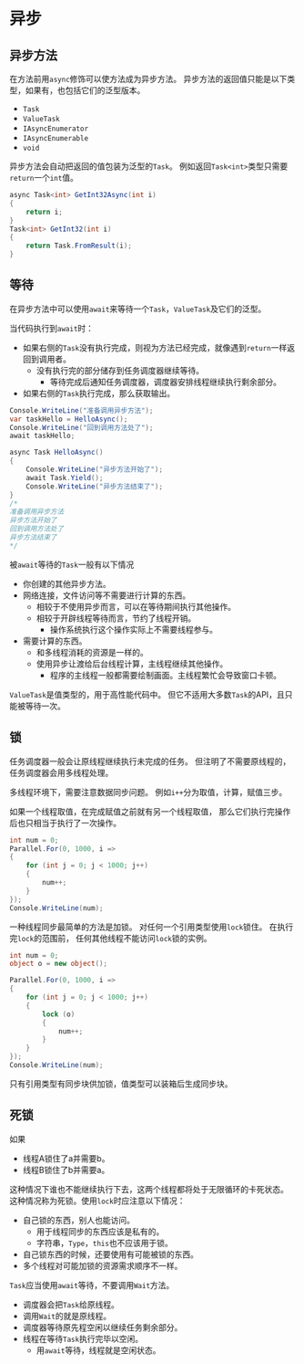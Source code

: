 ﻿# 异步

## 异步方法

在方法前用`async`修饰可以使方法成为异步方法。
异步方法的返回值只能是以下类型，如果有，也包括它们的泛型版本。

- `Task`
- `ValueTask`
- `IAsyncEnumerator`
- `IAsyncEnumerable`
- `void`

异步方法会自动把返回的值包装为泛型的`Task`。
例如返回`Task<int>`类型只需要`return`一个`int`值。

```csharp
async Task<int> GetInt32Async(int i)
{
	return i;
}
Task<int> GetInt32(int i)
{
	return Task.FromResult(i);
}
```

## 等待

在异步方法中可以使用`await`来等待一个`Task`，`ValueTask`及它们的泛型。

当代码执行到`await`时：

- 如果右侧的`Task`没有执行完成，则视为方法已经完成，就像遇到`return`一样返回到调用者。
  - 没有执行完的部分储存到任务调度器继续等待。
	- 等待完成后通知任务调度器，调度器安排线程继续执行剩余部分。
- 如果右侧的`Task`执行完成，那么获取输出。

```csharp
Console.WriteLine("准备调用异步方法");
var taskHello = HelloAsync();
Console.WriteLine("回到调用方法处了");
await taskHello;

async Task HelloAsync()
{
	Console.WriteLine("异步方法开始了");
	await Task.Yield();
	Console.WriteLine("异步方法结束了");
}
/*
准备调用异步方法
异步方法开始了
回到调用方法处了
异步方法结束了
*/
```

被`await`等待的`Task`一般有以下情况

- 你创建的其他异步方法。
- 网络连接，文件访问等不需要进行计算的东西。
  - 相较于不使用异步而言，可以在等待期间执行其他操作。
  - 相较于开辟线程等待而言，节约了线程开销。
	- 操作系统执行这个操作实际上不需要线程参与。 
- 需要计算的东西。
  - 和多线程消耗的资源是一样的。
  - 使用异步让渡给后台线程计算，主线程继续其他操作。
	- 程序的主线程一般都需要绘制画面。主线程繁忙会导致窗口卡顿。

`ValueTask`是值类型的，用于高性能代码中。
但它不适用大多数`Task`的API，且只能被等待一次。

## 锁

任务调度器一般会让原线程继续执行未完成的任务。
但注明了不需要原线程的，任务调度器会用多线程处理。

多线程环境下，需要注意数据同步问题。
例如`i++`分为取值，计算，赋值三步。

如果一个线程取值，在完成赋值之前就有另一个线程取值，
那么它们执行完操作后也只相当于执行了一次操作。

```csharp
int num = 0;
Parallel.For(0, 1000, i =>
{
	for (int j = 0; j < 1000; j++)
	{
		num++;
	}
});
Console.WriteLine(num);
```

一种线程同步最简单的方法是加锁。
对任何一个引用类型使用`lock`锁住。
在执行完`lock`的范围前，
任何其他线程不能访问`lock`锁的实例。

```csharp
int num = 0;
object o = new object();

Parallel.For(0, 1000, i =>
{
	for (int j = 0; j < 1000; j++)
	{
		lock (o)
		{
			num++;
		}
	}
});
Console.WriteLine(num);
```

只有引用类型有同步块供加锁，值类型可以装箱后生成同步块。

## 死锁

如果

- 线程A锁住了a并需要b。
- 线程B锁住了b并需要a。

这种情况下谁也不能继续执行下去，这两个线程都将处于无限循环的卡死状态。
这种情况称为死锁。使用`lock`时应注意以下情况：

- 自己锁的东西，别人也能访问。	
  - 用于线程同步的东西应该是私有的。	
  - 字符串，`Type`，`this`也不应该用于锁。
- 自己锁东西的时候，还要使用有可能被锁的东西。
- 多个线程对可能加锁的资源需求顺序不一样。

`Task`应当使用`await`等待，不要调用`Wait`方法。

- 调度器会把`Task`给原线程。
- 调用`Wait`的就是原线程。
- 调度器等待原先程空闲以继续任务剩余部分。
- 线程在等待`Task`执行完毕以空闲。
  - 用`await`等待，线程就是空闲状态。 

